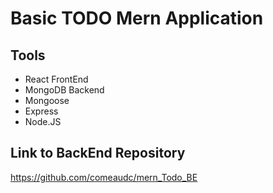 # Basic TODO Mern Application

## Tools
- React FrontEnd
- MongoDB Backend
- Mongoose
- Express
- Node.JS

## Link to BackEnd Repository
https://github.com/comeaudc/mern_Todo_BE